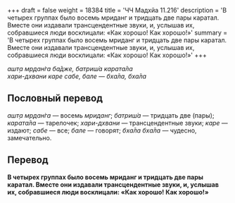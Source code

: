 +++
draft = false
weight = 18384
title = 'ЧЧ Мадхйа 11.216'
description = 'В четырех группах было восемь мриданг и тридцать две пары каратал. Вместе они издавали трансцендентные звуки, и, услышав их, собравшиеся люди восклицали: «Как хорошо! Как хорошо!»'
summary = 'В четырех группах было восемь мриданг и тридцать две пары каратал. Вместе они издавали трансцендентные звуки, и, услышав их, собравшиеся люди восклицали: «Как хорошо! Как хорошо!»'
+++

_ашт̣а мр̣дан̇га ба̄дже, батриш́а карата̄ла  
хари-дхвани каре сабе, бале — бха̄ла, бха̄ла_

## Пословный перевод

_ашт̣а_ _мр̣дан̇га_ — восемь _мриданг_; _батриш́а_ — тридцать две (пары); _карата̄ла_ — тарелочек; _хари_\-_дхвани_ — трансцендентные звуки; _каре_ — издают; _сабе_ — все; _бале_ — говорят; _бха̄ла_ _бха̄ла_ — чудесно, замечательно.

## Перевод

**В четырех группах было восемь мриданг и тридцать две пары каратал. Вместе они издавали трансцендентные звуки, и, услышав их, собравшиеся люди восклицали: «Как хорошо! Как хорошо!»**
